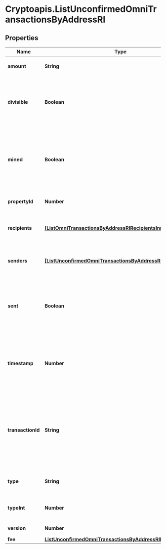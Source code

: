 # Cryptoapis.ListUnconfirmedOmniTransactionsByAddressRI

## Properties

Name | Type | Description | Notes
------------ | ------------- | ------------- | -------------
**amount** | **String** | Defines the amount of the sent tokens. | 
**divisible** | **Boolean** | Defines whether the attribute can be divisible or not, as boolean. E.g., if it is \&quot;true\&quot;, the attribute is divisible. | 
**mined** | **Boolean** | Defines whether the transaction has been mined or not, as boolean. E.g. if set to \&quot;true\&quot;, it means the transaction is mined. | 
**propertyId** | **Number** | Represents the identifier of the tokens to send. | 
**recipients** | [**[ListOmniTransactionsByAddressRIRecipientsInner]**](ListOmniTransactionsByAddressRIRecipientsInner.md) | Represents an object of addresses that receive the transactions. | 
**senders** | [**[ListUnconfirmedOmniTransactionsByAddressRISendersInner]**](ListUnconfirmedOmniTransactionsByAddressRISendersInner.md) | Represents an object of addresses that provide the funds. | 
**sent** | **Boolean** | Defines whether the transaction has been sent or not, as boolean. E.g. if set to \&quot;true\&quot;, it means the transaction is sent. | 
**timestamp** | **Number** | Defines the exact date/time in Unix Timestamp when this transaction was mined, confirmed or first seen in Mempool, if it is unconfirmed. | 
**transactionId** | **String** | Represents the unique identifier of a transaction, i.e. it could be &#x60;transactionId&#x60; in UTXO-based protocols like Bitcoin, and transaction &#x60;hash&#x60; in Ethereum blockchain. | 
**type** | **String** | Defines the type of the transaction as a string. | 
**typeInt** | **Number** | Defines the type of the transaction as a number. | 
**version** | **Number** | Defines the specific version. | 
**fee** | [**ListUnconfirmedOmniTransactionsByAddressRIFee**](ListUnconfirmedOmniTransactionsByAddressRIFee.md) |  | 


